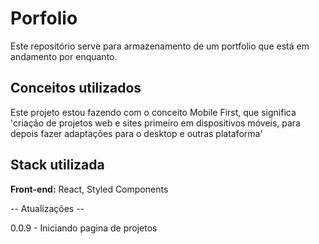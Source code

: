 # Porfolio

Este repositório serve para armazenamento de um portfolio que está em
andamento por enquanto.




## Conceitos utilizados

Este projeto estou fazendo com o conceito Mobile First, que significa
'criação de projetos web e sites primeiro em dispositivos móveis, para depois fazer adaptações para o desktop e outras plataforma'


## Stack utilizada

**Front-end:** React, Styled Components


-- Atualizações --

<!-- 0.0.0 - Inicio do projeto.
0.0.1 - Organização e inicio dos componentes.
0.0.2 - Criação do header.
0.0.3 - Colocando click out side no menu. 
0.0.4 - Mudanças e melhoria no header como (box shadows, bordas, ux nos possiveis botões), ciração do componente CardHeaderProjects (componente será utilizado como navegação em "Projetos" no header para telas largas) 
0.0.5 - Icones no header, estilização do header e inicio da page home.
0.0.6 - Home pronto, about finalizando
0.0.7 - About finalizado
0.0.8 - Contato finalizado
-->

0.0.9 - Iniciando pagina de projetos